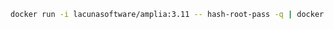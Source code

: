 ﻿```sh
docker run -i lacunasoftware/amplia:3.11 -- hash-root-pass -q | docker secret create amplia_root_password_hash -
```

